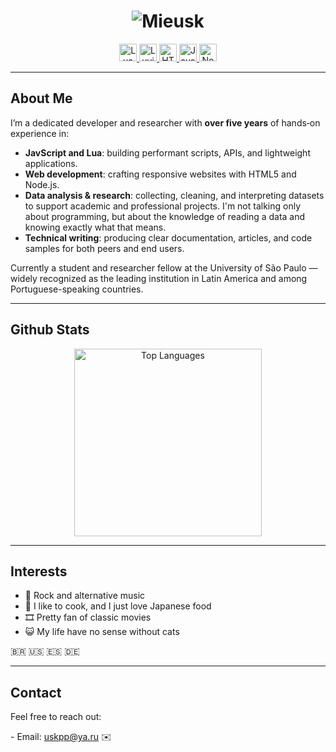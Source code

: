 <h1 align="center">
  <img src="https://readme-typing-svg.demolab.com/?font=Fira+Code&weight=700&size=28&pause=1000000&color=3807F7&center=true&vCenter=true&width=650&height=34&lines=Mieusk" alt="Mieusk" />
</h1>

<p align="center">
  <a href="http://lua.org">
    <img src="https://img.shields.io/badge/Lua-%232C2D72.svg?style=for-the-badge&logo=lua&logoColor=white" alt="Lua" height="28"/>
  </a>
  
  <a href="https://luvit.io/">
    <img src="https://img.shields.io/badge/Luvit-262626?style=for-the-badge&logo=lua&logoColor=white" alt="Luvit" height="28"/>
  </a>
  <a href="https://developer.mozilla.org/en-US/docs/Web/HTML">
    <img src="https://img.shields.io/badge/HTML5-F16529?style=for-the-badge&logo=html5&logoColor=white" alt="HTML5" height="28"/>
  </a>
  <a href="https://developer.mozilla.org/en-US/docs/Web/JavaScript">
    <img src="https://img.shields.io/badge/JavaScript-%23F7DF1E.svg?style=for-the-badge&logo=javascript&logoColor=%23323330" alt="JavaScript" height="28"/>
  </a>
  <a href="https://nodejs.org/">
    <img src="https://img.shields.io/badge/Node.js-339933?style=for-the-badge&logo=node.js&logoColor=white" alt="Node.js" height="28"/>
  </a>
</p>

---

## About Me

I’m a dedicated developer and researcher with **over five years** of hands‑on experience in:

- **JavScript and Lua**: building performant scripts, APIs, and lightweight applications.
- **Web development**: crafting responsive websites with HTML5 and Node.js.
- **Data analysis & research**: collecting, cleaning, and interpreting datasets to support academic and professional projects. I'm not talking only about programming, but about the knowledge of reading a data and knowing exactly what that means.
- **Technical writing**: producing clear documentation, articles, and code samples for both peers and end users.

Currently a student and researcher fellow at the University of São Paulo — widely recognized as the leading institution in Latin America and among Portuguese-speaking countries.

---

## Github Stats

<p align="center">
  <img src="https://github-readme-stats.vercel.app/api/top-langs/?username=mieusk&layout=compact&theme=apprentice&hide_border=true&bg_color=1e2124&card_width=384&line_height=40" alt="Top Languages" width="300"/>
</p>

---

## Interests

- 🎵 Rock and alternative music
- 🍴 I like to cook, and I just love Japanese food
- 🎞 Pretty fan of classic movies  
- 😺 My life have no sense without cats

🇧🇷 🇺🇸 🇪🇸 🇩🇪

---

## Contact

Feel free to reach out:

- Email: [uskpp@ya.ru](mailto:uskpp@ya.ru) ✉️
